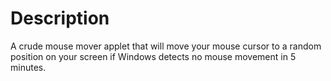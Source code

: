 # Description

A crude mouse mover applet that will move your mouse cursor to a random position on your screen if Windows detects no mouse movement in 5 minutes.
